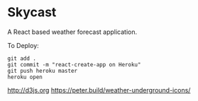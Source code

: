 # Skycast

A React based weather forecast application.

To Deploy:
```
git add .
git commit -m "react-create-app on Heroku"
git push heroku master
heroku open
```

http://d3js.org
https://peter.build/weather-underground-icons/
